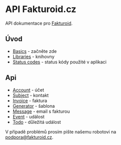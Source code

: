 # API Fakturoid.cz

API dokumentace pro [Fakturoid](https://www.fakturoid.cz/).

## Úvod

* [Basics](https://github.com/fakturoid/api/blob/master/sections/basics.md) - začněte zde
* [Libraries](https://github.com/fakturoid/api/blob/master/sections/libraries.md) - knihovny
* [Status codes](https://github.com/fakturoid/api/blob/master/sections/status_codes.md) - status kódy použité v aplikaci

## Api


* [Account](https://github.com/fakturoid/api/blob/master/sections/account.md) - účet
* [Subject](https://github.com/fakturoid/api/blob/master/sections/subject.md) - kontakt
* [Invoice](https://github.com/fakturoid/api/blob/master/sections/invoice.md) - faktura
* [Generator](https://github.com/fakturoid/api/blob/master/sections/generator.md) - šablona
* [Message](https://github.com/fakturoid/api/blob/master/sections/message.md) - email s fakturou
* [Event](https://github.com/fakturoid/api/blob/master/sections/event.md) - událost
* [Todo](https://github.com/fakturoid/api/blob/master/sections/todo.md) - důležitá událost

V případě problémů prosím pište našemu robotovi na podpora@fakturoid.cz. 
